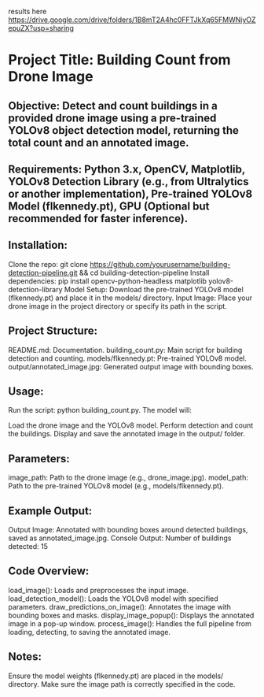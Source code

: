 results here https://drive.google.com/drive/folders/1B8mT2A4hc0FFTJkXq65FMWNiyOZepuZX?usp=sharing
# Project Title: Building Count from Drone Image

## Objective: Detect and count buildings in a provided drone image using a pre-trained YOLOv8 object detection model, returning the total count and an annotated image.

## Requirements: Python 3.x, OpenCV, Matplotlib, YOLOv8 Detection Library (e.g., from Ultralytics or another implementation), Pre-trained YOLOv8 Model (flkennedy.pt), GPU (Optional but recommended for faster inference).

## Installation:

Clone the repo: git clone https://github.com/yourusername/building-detection-pipeline.git && cd building-detection-pipeline
Install dependencies: pip install opencv-python-headless matplotlib yolov8-detection-library
Model Setup: Download the pre-trained YOLOv8 model (flkennedy.pt) and place it in the models/ directory.
Input Image: Place your drone image in the project directory or specify its path in the script.
## Project Structure:

README.md: Documentation.
building_count.py: Main script for building detection and counting.
models/flkennedy.pt: Pre-trained YOLOv8 model.
output/annotated_image.jpg: Generated output image with bounding boxes.
## Usage:
Run the script: python building_count.py.
The model will:

Load the drone image and the YOLOv8 model.
Perform detection and count the buildings.
Display and save the annotated image in the output/ folder.
## Parameters:

image_path: Path to the drone image (e.g., drone_image.jpg).
model_path: Path to the pre-trained YOLOv8 model (e.g., models/flkennedy.pt).
## Example Output:

Output Image: Annotated with bounding boxes around detected buildings, saved as annotated_image.jpg.
Console Output: Number of buildings detected: 15
## Code Overview:

load_image(): Loads and preprocesses the input image.
load_detection_model(): Loads the YOLOv8 model with specified parameters.
draw_predictions_on_image(): Annotates the image with bounding boxes and masks.
display_image_popup(): Displays the annotated image in a pop-up window.
process_image(): Handles the full pipeline from loading, detecting, to saving the annotated image.
## Notes:

Ensure the model weights (flkennedy.pt) are placed in the models/ directory.
Make sure the image path is correctly specified in the code.
